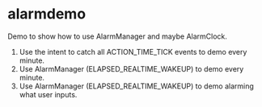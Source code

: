 alarmdemo
=========

Demo to show how to use AlarmManager and maybe AlarmClock.

1. Use the intent to catch all ACTION_TIME_TICK events to demo every minute.
2. Use AlarmManager (ELAPSED_REALTIME_WAKEUP) to demo every minute.
3. Use AlarmManager (ELAPSED_REALTIME_WAKEUP) to demo alarming what user inputs.
